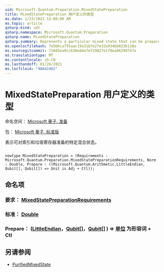 ```yaml
---
uid: Microsoft.Quantum.Preparation.MixedStatePreparation
title: MixedStatePreparation 用户定义的类型
ms.date: 1/23/2021 12:00:00 AM
ms.topic: article
qsharp.kind: udt
qsharp.namespace: Microsoft.Quantum.Preparation
qsharp.name: MixedStatePreparation
qsharp.summary: Represents a particular mixed state that can be prepared on an index and a garbage register.
ms.openlocfilehash: 7e5b6ca755aac19a31b7e27e32e934bb823b128e
ms.sourcegitcommit: 71605ea9cc630e84e7ef29027e1f0ea06299747e
ms.translationtype: MT
ms.contentlocale: zh-CN
ms.lasthandoff: 01/26/2021
ms.locfileid: "98842402"
---
```

# <a name="mixedstatepreparation-user-defined-type"></a>MixedStatePreparation 用户定义的类型

命名空间： [Microsoft 量子. 准备](xref:Microsoft.Quantum.Preparation)

包： [Microsoft 量子. 标准版](https://nuget.org/packages/Microsoft.Quantum.Standard)


表示可对索引和垃圾寄存器准备的特定混合状态。

```qsharp

newtype MixedStatePreparation = (Requirements : Microsoft.Quantum.Preparation.MixedStatePreparationRequirements, Norm : Double, Prepare : ((Microsoft.Quantum.Arithmetic.LittleEndian, Qubit[], Qubit[]) => Unit is Adj + Ctl));
```



## <a name="named-items"></a>命名项

### <a name="requirements--mixedstatepreparationrequirements"></a>要求： [MixedStatePreparationRequirements](xref:Microsoft.Quantum.Preparation.MixedStatePreparationRequirements)


### <a name="norm--double"></a>标准： [Double](xref:microsoft.quantum.lang-ref.double)


### <a name="prepare--littleendianqubitqubit--unit--is-adj--ctl"></a>Prepare： ([LittleEndian](xref:Microsoft.Quantum.Arithmetic.LittleEndian)，[Qubit](xref:microsoft.quantum.lang-ref.qubit)[]，[Qubit](xref:microsoft.quantum.lang-ref.qubit)[] ) => [单位](xref:microsoft.quantum.lang-ref.unit)  为形容词 + Ctl



## <a name="see-also"></a>另请参阅

- [PurifiedMixedState](xref:Microsoft.Quantum.PurifiedMixedState)